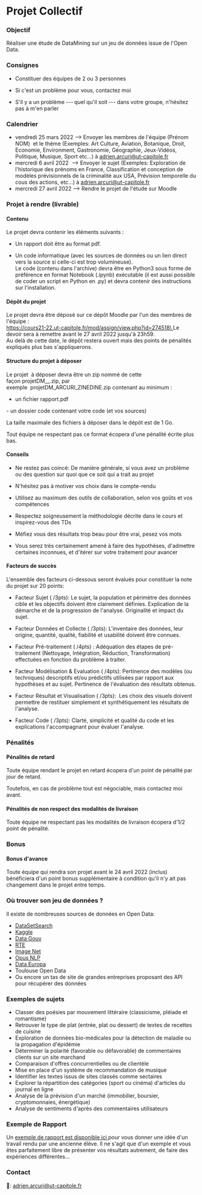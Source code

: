 # Projet Collectif

### Objectif

Réaliser une étude de DataMining sur un jeu de données issue de l'Open Data.

### Consignes

-   Constituer des équipes de 2 ou 3 personnes

-   Si c'est un problème pour vous, contactez moi
-   S'il y a un problème --- quel qu'il soit --- dans votre groupe, n'hésitez pas à m'en parler

### Calendrier

-   vendredi 25 mars 2022 --> Envoyer les membres de l'équipe (Prénom NOM)  et le thème (Exemples: Art Culture, Aviation, Botanique, Droit,  Economie, Environment, Gastronomie, Géographie, Jeux-Vidéos, Politique, Musique, Sport etc...) à [adrien.arcuri@ut-capitole.fr](https://sogo.ut-capitole.fr/SOGo/so/aarcuri/Mail/view#)
-   mercredi 6 avril 2022  --> Envoyer le sujet (Exemples: Exploration de l'historique des prénoms en France, Classification et conception de modèles prévisionnels de la criminalité aux USA, Prévision temporelle du cous des actions, etc...) à [adrien.arcuri@ut-capitole.fr](https://sogo.ut-capitole.fr/SOGo/so/aarcuri/Mail/view#)
-   mercredi 27 avril 2022 --> Rendre le projet de l'étude sur Moodle

### Projet à rendre (livrable)

#### Contenu

Le projet devra contenir les éléments suivants :

- Un rapport doit être au format pdf.

- Un code informatique (avec les sources de données ou un lien direct vers la source si celle-ci est trop volumineuse).\
Le code (contenu dans l'archive) devra être en Python3 sous forme de préférence en format Notebook (.ipynb) exécutable (il est aussi possible de coder un script en Python en .py) et devra contenir des instructions sur l'installation.

#### Dépôt du projet

Le projet devra être déposé sur ce dépôt Moodle par l'un des membres de l'équipe :\
[https://cours21-22.ut-capitole.fr/mod/assign/view.php?id=274518\
](https://cours21-22.ut-capitole.fr/mod/assign/view.php?id=274518)Le devoir sera à remettre avant le 27 avril 2022 jusqu'à 23h59.\
Au delà de cette date, le dépôt restera ouvert mais des points de pénalités expliqués plus bas s'appliquerons.

#### Structure du projet à déposer

Le projet  à déposer devra être un zip nommé de cette façon projetDM_<NOM1>_<NOM2>.zip, par exemple  projetDM_ARCURI_ZINEDINE.zip contenant au minimum :

- un fichier rapport.pdf 

- un dossier code contenant votre code (et vos sources)

La taille maximale des fichiers à déposer dans le dépôt est de 1 Go.

Tout équipe ne respectant pas ce format écopera d'une pénalité écrite plus bas.

#### Conseils

-   Ne restez pas coincé: De manière générale, si vous avez un problème ou des question sur quoi que ce soit qui a trait au projet
-   N'hésitez pas à motiver vos choix dans le compte-rendu

-   Utilisez au maximum des outils de collaboration, selon vos goûts et vos compétences
-   Respectez soigneusement la méthodologie décrite dans le cours et inspirez-vous des TDs
-   Méfiez vous des résultats trop beau pour être vrai, pesez vos mots
-   Vous serez très certainement amené à faire des hypothèses, d'admettre certaines inconnues, et d'itérer sur votre traitement pour avancer

#### Facteurs de succès

L'ensemble des facteurs ci-dessous seront évalués pour constituer la note du projet sur 20 points:

-   Facteur Sujet ( /3pts): Le sujet, la population et périmètre des données cible et les objectifs doivent être clairement définies. Explication de la démarche et de la progression de l'analyse. Originalité et impact du sujet.
-   Facteur Données et Collecte ( /3pts): L'inventaire des données, leur origine, quantité, qualité, fiabilité et usabilité doivent être connues.
-   Facteur Pré-traitement ( /4pts) : Adéquation des étapes de pré-traitement (Nettoyage, Intégration, Réduction, Transformation) effectuées en fonction du problème à traiter. 
-   Facteur Modélisation & Evaluation ( /4pts): Pertinence des modèles (ou techniques) descriptifs et/ou prédictifs utilisées par rapport aux hypothèses et au sujet. Pertinence de l'évaluation des résultats obtenus.
-   Facteur Résultat et Visualisation ( /3pts):  Les choix des visuels doivent permettre de restituer simplement et synthétiquement les résultats de l'analyse.

-   Facteur Code ( /3pts): Clarté, simplicité et qualité du code et les explications l'accompagnant pour évaluer l'analyse.

### Pénalités

#### Pénalités de retard

Toute équipe rendant le projet en retard écopera d'un point de pénalité par jour de retard.

Toutefois, en cas de problème tout est négociable, mais contactez moi avant.

#### Pénalités de non respect des modalités de livraison

Toute équipe ne respectant pas les modalités de livraison écopera d'1/2 point de pénalité.

### Bonus

#### Bonus d'avance

Toute équipe qui rendra son projet avant le 24 avril 2022 (inclus) bénéficiera d'un point bonus supplémentaire à condition qu'il n'y ait pas changement dans le projet entre temps.

### Où trouver son jeu de données ?

Il existe de nombreuses sources de données en Open Data:

-   [DataSetSearch](https://datasetsearch.research.google.com/)
-   [Kaggle](https://www.kaggle.com/datasets)
-   [Data Gouv](https://www.data.gouv.fr/)
-   [RTE](https://data.rte-france.com/)
-   [Image Net](https://image-net.org/)
-   [Opus NLP](https://opus.nlpl.eu/)
-   [Data Europa](https://data.europa.eu/en)
-   Toulouse Open Data
-   Ou encore un tas de site de grandes entreprises proposant des API  pour récupérer des données

### Exemples de sujets

-   Classer des poésies par mouvement littéraire (classicisme, pléiade et romantisme)
-   Retrouver le type de plat (entrée, plat ou dessert) de textes de recettes de cuisine
-   Exploration de données bio-médicales pour la détection de maladie ou la propagation d'épidémie
-   Déterminer la polarité (favorable ou défavorable) de commentaires clients sur un site marchand
-   Comparaison d'offres concurrentielles ou de clientèle
-   Mise en place d'un système de recommandation de musique
-   Identifier les textes issus de sites classés comme sectaires
-   Explorer la répartition des catégories (sport ou cinéma) d'articles du journal en ligne
-   Analyse de la prévision d'un marché (immobilier, boursier, cryptomonnaies, énergétique)
-   Analyse de sentiments d'après des commentaires utilisateurs

### Exemple de Rapport

Un [exemple de rapport est disponible ici ](https://drive.google.com/file/d/1nJ0C6_MEjCOV6px8FKpCMWMqvlwvrqr1/view?usp=sharing)pour vous donner une idée d'un travail rendu par une ancienne élève. Il ne s'agit que d'un exemple et vous êtes parfaitement libre de présenter vos résultats autrement, de faire des expériences différentes...

### Contact

📧: [adrien.arcuri@ut-capitole.fr](https://sogo.ut-capitole.fr/SOGo/so/aarcuri/Mail/view#)